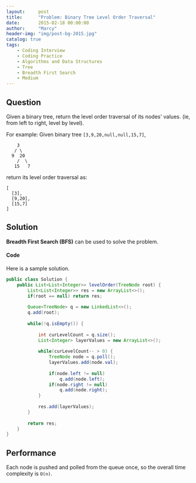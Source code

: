 ```yaml
---
layout:     post
title:      "Problem: Binary Tree Level Order Traversal"
date:       2015-02-18 00:00:00
author:     "Marcy"
header-img: "img/post-bg-2015.jpg"
catalog: true
tags:
    - Coding Interview
    - Coding Practice
    - Algorithms and Data Structures
    - Tree
    - Breadth First Search
    - Medium
---
```


## Question

Given a binary tree, return the level order traversal of its nodes' values. (ie, from left to right, level by level).

For example:
Given binary tree `[3,9,20,null,null,15,7]`,
```
    3
   / \
  9  20
    /  \
   15   7
```
return its level order traversal as:
```
[
  [3],
  [9,20],
  [15,7]
]
```


## Solution

**Breadth First Search (BFS)** can be used to solve the problem.

#### Code

Here is a sample solution.

```java
public class Solution {
    public List<List<Integer>> levelOrder(TreeNode root) {
        List<List<Integer>> res = new ArrayList<>();
        if(root == null) return res;
        
        Queue<TreeNode> q = new LinkedList<>();
        q.add(root);
        
        while(!q.isEmpty()) {
            
            int curLevelCount = q.size();
            List<Integer> layerValues = new ArrayList<>();
            
            while(curLevelCount-- > 0) {
                TreeNode node = q.poll();
                layerValues.add(node.val);
                
                if(node.left != null) 
                    q.add(node.left);
                if(node.right != null) 
                    q.add(node.right);
            }
            
            res.add(layerValues);
        }
        
        return res;
    }
}
```

## Performance

Each node is pushed and polled from the queue once, so the overall time complexity is `O(n)`.
